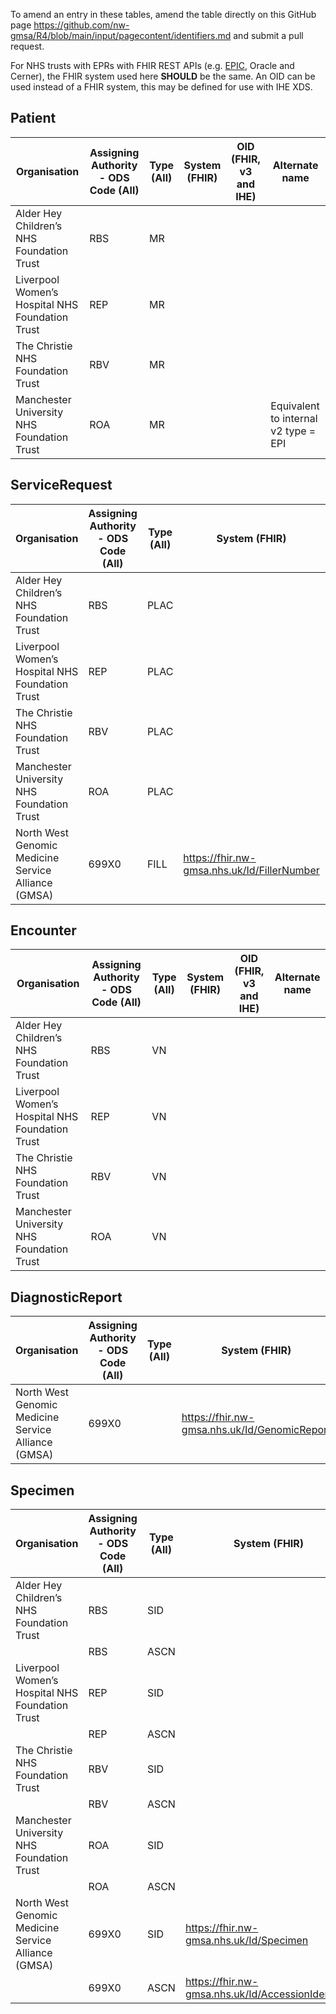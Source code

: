 
To amend an entry in these tables, amend the table directly on this GitHub page https://github.com/nw-gmsa/R4/blob/main/input/pagecontent/identifiers.md and submit a pull request.

For NHS trusts with EPRs with FHIR REST APIs (e.g. [EPIC](https://fhir.epic.com/Documentation?docId=epicidtypes), Oracle and Cerner), the FHIR system used here **SHOULD** be the same. 
An OID can be used instead of a FHIR system, this may be defined for use with IHE XDS. 

## Patient 

| Organisation                                    | Assigning Authority - ODS Code (All) | Type (All) | System (FHIR) | OID (FHIR, v3 and IHE) | Alternate name                       | 
|-------------------------------------------------|--------------------------------------|------------|---------------|------------------------|--------------------------------------|
| Alder Hey Children’s NHS Foundation Trust       | RBS                                  | MR         |               |                        |                                      |
| Liverpool Women’s Hospital NHS Foundation Trust | REP                                  | MR         |               |                        |                                      |
| The Christie NHS Foundation Trust               | RBV                                  | MR         |               |                        |                                      |
| Manchester University NHS Foundation Trust      | ROA                                  | MR         |               |                        | Equivalent to internal v2 type = EPI |

## ServiceRequest

| Organisation                                        | Assigning Authority - ODS Code (All) | Type (All) | System (FHIR)                               | OID (FHIR, v3 and IHE) | Alternate name | 
|-----------------------------------------------------|--------------------------------------|------------|---------------------------------------------|------------------------|----------------|
| Alder Hey Children’s NHS Foundation Trust           | RBS                                  | PLAC       |                                             |                        |                |
| Liverpool Women’s Hospital NHS Foundation Trust     | REP                                  | PLAC         |                                             |                        |                |
| The Christie NHS Foundation Trust                   | RBV                                  | PLAC         |                                             |                        |                |
| Manchester University NHS Foundation Trust          | ROA                                  | PLAC         |                                             |                        |                |
| North West Genomic Medicine Service Alliance (GMSA) | 699X0                                | FILL       | https://fhir.nw-gmsa.nhs.uk/Id/FillerNumber |                        |                |

## Encounter 

| Organisation                                    | Assigning Authority - ODS Code (All) | Type (All) | System (FHIR) | OID (FHIR, v3 and IHE) | Alternate name | 
|-------------------------------------------------|--------------------------------------|------------|---------------|------------------------|----------------|
| Alder Hey Children’s NHS Foundation Trust       | RBS                                  | VN         |               |                        |                |
| Liverpool Women’s Hospital NHS Foundation Trust | REP                                  | VN         |               |                        |                |
| The Christie NHS Foundation Trust               | RBV                                  | VN         |               |                        |                |
| Manchester University NHS Foundation Trust      | ROA                                  | VN         |               |                        |                |

## DiagnosticReport

| Organisation                                        | Assigning Authority - ODS Code (All) | Type (All) | System (FHIR)                                | OID (FHIR, v3 and IHE) | Alternate name | 
|-----------------------------------------------------|--------------------------------------|------------|----------------------------------------------|------------------------|----------------|
| North West Genomic Medicine Service Alliance (GMSA) | 699X0                                |            | https://fhir.nw-gmsa.nhs.uk/Id/GenomicReport |                        |                |

## Specimen

| Organisation                                        | Assigning Authority - ODS Code (All) | Type (All) | System (FHIR)                                      | OID (FHIR, v3 and IHE) | Alternate name | 
|-----------------------------------------------------|--------------------------------------|------------|----------------------------------------------------|------------------------|----------------|
| Alder Hey Children’s NHS Foundation Trust           | RBS                                  | SID        |                                                    |                        |                |
|                                                     | RBS                                  | ASCN       |                                                    |                        |                |
| Liverpool Women’s Hospital NHS Foundation Trust     | REP                                  | SID        |                                                    |                        |                |
|                                                     | REP                                  | ASCN       |                                                    |                        |                |
| The Christie NHS Foundation Trust                   | RBV                                  | SID        |                                                    |                        |                |
|                                                     | RBV                                  | ASCN       |                                                    |                        |                |
| Manchester University NHS Foundation Trust          | ROA                                  | SID        |                                                    |                        |                |
|                                                     | ROA                                  | ASCN       |                                                    |                        |                |
| North West Genomic Medicine Service Alliance (GMSA) | 699X0                                | SID        | https://fhir.nw-gmsa.nhs.uk/Id/Specimen            |                        |                |
|                                                     | 699X0                                | ASCN       | https://fhir.nw-gmsa.nhs.uk/Id/AccessionIdentifier |                        |                |
